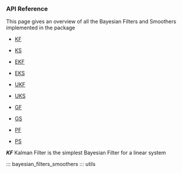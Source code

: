 ### API Reference
This page gives an overview of all the Bayesian Filters and Smoothers implemented in the package

+ [KF](#KalmanFilter)

+ [KS](#KalmanSmoother)

+ [EKF](#KalmanFilter)

+ [EKS](#KalmanSmoother)

+ [UKF](#KalmanFilter)

+ [UKS](#KalmanSmoother)

+ [GF](#KalmanFilter)

+ [GS](#KalmanSmoother)

+ [PF](#KalmanFilter)

+ [PS](#KalmanSmoother)



***KF***<a name='KalmanFilter'></a>
Kalman Filter is the simplest Bayesian Filter for a linear system

::: bayesian_filters_smoothers
::: utils
